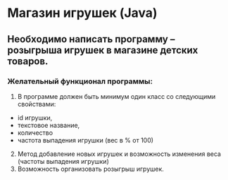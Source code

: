 # Магазин игрушек (Java)
## Необходимо написать программу – розыгрыша игрушек в магазине детских товаров.
### Желательный функционал программы:
1. В программе должен быть минимум один класс со следующими свойствами:
- id игрушки,
- текстовое название,
- количество
- частота выпадения игрушки (вес в % от 100)
2. Метод добавление новых игрушек и возможность изменения веса (частоты выпадения игрушки)
3. Возможность организовать розыгрыш игрушек.